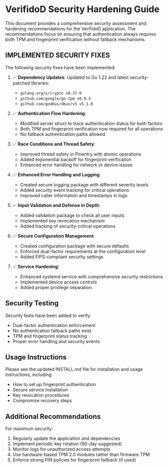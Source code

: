 # VerifidoD Security Hardening Guide

This document provides a comprehensive security assessment and hardening recommendations for the VerifidoD application. The recommendations focus on ensuring that authentication always requires both TPM and fingerprint verification without fallback mechanisms.

## IMPLEMENTED SECURITY FIXES

The following security fixes have been implemented:

1. ✅ **Dependency Updates**: Updated to Go 1.22 and latest security-patched libraries:
   - `golang.org/x/crypto v0.37.0`
   - `github.com/google/go-tpm v0.9.3`
   - `github.com/godbus/dbus/v5 v5.1.0`

2. ✅ **Authentication Flow Hardening**: 
   - Modified server struct to track authentication status for both factors
   - Both TPM and fingerprint verification now required for all operations
   - No fallback authentication paths allowed

3. ✅ **Race Conditions and Thread Safety**:
   - Improved thread safety in Pinentry with atomic operations
   - Added exponential backoff for fingerprint verification
   - Enhanced error handling for network or device issues

4. ✅ **Enhanced Error Handling and Logging**:
   - Created secure logging package with different severity levels
   - Added security event tracking for critical operations
   - Improved caller information and timestamps in logs

5. ✅ **Input Validation and Defense in Depth**:
   - Added validation package to check all user inputs
   - Implemented key revocation mechanism
   - Added tracking of security-critical operations

6. ✅ **Secure Configuration Management**:
   - Created configuration package with secure defaults
   - Enforced dual-factor requirements at the configuration level
   - Added FIPS-compliant security settings

7. ✅ **Service Hardening**:
   - Enhanced systemd service with comprehensive security restrictions
   - Implemented device access controls
   - Added proper privilege separation

## Security Testing

Security tests have been added to verify:
- Dual-factor authentication enforcement
- No authentication fallback paths exist
- TPM and fingerprint status tracking
- Proper error handling and security events

## Usage Instructions

Please see the updated INSTALL.md file for installation and usage instructions, including:
- How to set up fingerprint authentication
- Secure service installation
- Key revocation procedures
- Compromise recovery steps

## Additional Recommendations

For maximum security:
1. Regularly update the application and dependencies
2. Implement periodic key rotation (90-day suggested)
3. Monitor logs for unauthorized access attempts
4. Use hardware-based TPM 2.0 modules rather than firmware TPM
5. Enforce strong PIN policies for fingerprint fallback (if used)